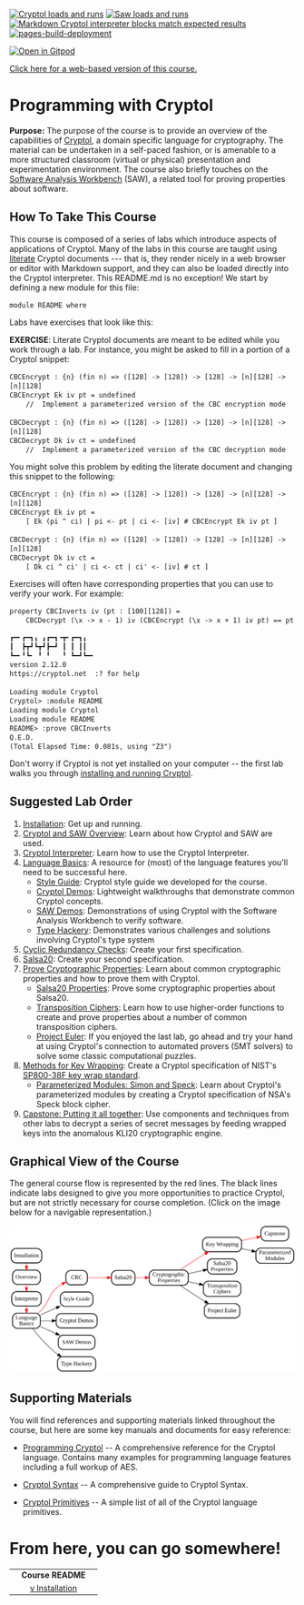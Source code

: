 [![Cryptol loads and runs](https://github.com/weaversa/cryptol-course/actions/workflows/cryptol-ci.yml/badge.svg)](https://github.com/weaversa/cryptol-course/actions/workflows/cryptol-ci.yml)
[![Saw loads and runs](https://github.com/weaversa/cryptol-course/actions/workflows/python-saw.yml/badge.svg)](https://github.com/weaversa/cryptol-course/actions/workflows/python-saw.yml)
[![Markdown Cryptol interpreter blocks match expected results](https://github.com/weaversa/cryptol-course/actions/workflows/snippet-tests.yml/badge.svg)](https://github.com/weaversa/cryptol-course/actions/workflows/snippet-tests.yml)
[![pages-build-deployment](https://github.com/weaversa/cryptol-course/actions/workflows/pages/pages-build-deployment/badge.svg)](https://github.com/weaversa/cryptol-course/actions/workflows/pages/pages-build-deployment)

[![Open in Gitpod](https://gitpod.io/button/open-in-gitpod.svg)](https://gitpod.io/#https://github.com/weaversa/cryptol-course)

[Click here for a web-based version of this course.](https://weaversa.github.io/cryptol-course/)

# Programming with Cryptol

**Purpose:** The purpose of the course is to provide an overview of
the capabilities of [Cryptol](https://github.com/GaloisInc/cryptol), a
domain specific language for cryptography. The material can be
undertaken in a self-paced fashion, or is amenable to a more
structured classroom (virtual or physical) presentation and
experimentation environment. The course also briefly touches on the
[Software Analysis Workbench](https://github.com/GaloisInc/saw-script)
(SAW), a related tool for proving properties about software.

## How To Take This Course

This course is composed of a series of labs which introduce aspects of
applications of Cryptol. Many of the labs in this course are taught
using [literate](https://en.wikipedia.org/wiki/Literate_programming)
Cryptol documents --- that is, they render nicely in a web browser or
editor with Markdown support, and they can also be loaded directly
into the Cryptol interpreter. This README.md is no exception! We start
by defining a new module for this file:

```cryptol
module README where
```

Labs have exercises that look like this:

**EXERCISE**: Literate Cryptol documents are meant to be edited while
you work through a lab. For instance, you might be asked to fill in a
portion of a Cryptol snippet:

```comment
CBCEncrypt : {n} (fin n) => ([128] -> [128]) -> [128] -> [n][128] -> [n][128]
CBCEncrypt Ek iv pt = undefined
    //  Implement a parameterized version of the CBC encryption mode

CBCDecrypt : {n} (fin n) => ([128] -> [128]) -> [128] -> [n][128] -> [n][128]
CBCDecrypt Dk iv ct = undefined
    //  Implement a parameterized version of the CBC decryption mode
```

You might solve this problem by editing the literate document and
changing this snippet to the following:

```cryptol
CBCEncrypt : {n} (fin n) => ([128] -> [128]) -> [128] -> [n][128] -> [n][128]
CBCEncrypt Ek iv pt =
    [ Ek (pi ^ ci) | pi <- pt | ci <- [iv] # CBCEncrypt Ek iv pt ]

CBCDecrypt : {n} (fin n) => ([128] -> [128]) -> [128] -> [n][128] -> [n][128]
CBCDecrypt Dk iv ct =
    [ Dk ci ^ ci' | ci <- ct | ci' <- [iv] # ct ]
```

Exercises will often have corresponding properties that you can use to
verify your work. For example:

```cryptol
property CBCInverts iv (pt : [100][128]) =
    CBCDecrypt (\x -> x - 1) iv (CBCEncrypt (\x -> x + 1) iv pt) == pt
```

```Xcryptol-session
┏━╸┏━┓╻ ╻┏━┓╺┳╸┏━┓╻
┃  ┣┳┛┗┳┛┣━┛ ┃ ┃ ┃┃
┗━╸╹┗╸ ╹ ╹   ╹ ┗━┛┗━╸
version 2.12.0
https://cryptol.net  :? for help

Loading module Cryptol
Cryptol> :module README
Loading module Cryptol
Loading module README
README> :prove CBCInverts
Q.E.D.
(Total Elapsed Time: 0.081s, using "Z3")
```

Don't worry if Cryptol is not yet installed on your computer -- the
first lab walks you through [installing and running Cryptol](INSTALL.md).


## Suggested Lab Order

1. [Installation](./INSTALL.md): Get up and running.
2. [Cryptol and SAW Overview](./labs/Overview/Overview.md): Learn about
   how Cryptol and SAW are used.
3. [Cryptol Interpreter](./labs/Interpreter/Interpreter.md): Learn how
   to use the Cryptol Interpreter.
4. [Language Basics](./labs/Language/Basics.md): A resource
   for (most) of the language features you'll need to be successful
   here.
    * [Style Guide](./cryptol-style.md): Cryptol style guide we 
      developed for the course.
    * [Cryptol Demos](./labs/Demos/Cryptol/Demos.md): Lightweight
      walkthroughs that demonstrate common Cryptol concepts.
    * [SAW Demos](./labs/Demos/SAW/Demos.md): Demonstrations of using
      Cryptol with the Software Analysis Workbench to verify software.
    * [Type Hackery](./labs/Language/IntroTypeHackery.md): Demonstrates 
      various challenges and solutions involving Cryptol's type system
5. [Cyclic Redundancy Checks](./labs/CRC/CRC.md): Create your first
   specification.
6. [Salsa20](./labs/Salsa20/Salsa20.md): Create your second
   specification.
7. [Prove Cryptographic Properties](./labs/CryptoProofs/CryptoProofs.md):
   Learn about common cryptographic properties and how to prove them
   with Cryptol.
    * [Salsa20 Properties](./labs/Salsa20/Salsa20Props.md): Prove some
      cryptographic properties about Salsa20.
    * [Transposition Ciphers](./labs/Transposition/Contents.md):
      Learn how to use higher-order functions to create and prove
      properties about a number of common transposition ciphers.
    * [Project Euler](./labs/ProjectEuler/ProjectEuler.md): If you
      enjoyed the last lab, go ahead and try your hand at using
      Cryptol's connection to automated provers (SMT solvers) to solve
      some classic computational puzzles.
8. [Methods for Key Wrapping](./labs/KeyWrapping/KeyWrapping.md):
   Create a Cryptol specification of NIST's [SP800-38F key wrap
   standard](https://csrc.nist.gov/publications/detail/sp/800-38f/final).
    * [Parameterized Modules: Simon and Speck](./labs/SimonSpeck/SimonSpeck.md):
      Learn about Cryptol's parameterized modules by creating a
      Cryptol specification of NSA's Speck block cipher.
9. [Capstone: Putting it all together](./labs/LoremIpsum/LoremIpsum.md):
   Use components and techniques from other labs to decrypt a series
   of secret messages by feeding wrapped keys into the anomalous KLI20
   cryptographic engine.

## Graphical View of the Course

The general course flow is represented by the red lines. The black
lines indicate labs designed to give you more opportunities to
practice Cryptol, but are not strictly necessary for course
completion. (Click on the image below for a navigable representation.)

<a href="./misc/CryptolCourse.gv.svg">
    <img class="center" src="./misc/CryptolCourse.gv.svg" alt="Dependencies and Suggested Course Flow">
</a>

## Supporting Materials

You will find references and supporting materials linked throughout
the course, but here are some key manuals and documents for easy
reference:

* [Programming
  Cryptol](https://github.com/GaloisInc/cryptol/blob/master/docs/ProgrammingCryptol.pdf)
  -- A comprehensive reference for the Cryptol language. Contains many
  examples for programming language features including a full workup
  of AES.

* [Cryptol
  Syntax](https://github.com/GaloisInc/cryptol/blob/master/docs/Syntax.pdf)
  -- A comprehensive guide to Cryptol Syntax.

* [Cryptol
  Primitives](https://github.com/GaloisInc/cryptol/blob/master/docs/CryptolPrims.pdf)
  -- A simple list of all of the Cryptol language primitives.

# From here, you can go somewhere!

||||
|-:|:-:|-|
|| **Course README** ||
|| [v Installation](./INSTALL.md) ||
